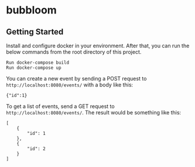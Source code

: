 # bubbloom

## Getting Started
Install and configure docker in your environment. After that, you can run the below commands from the root directory of this project.

```
Run docker-compose build
Run docker-compose up
```
You can create a new event by sending a POST request to `http://localhost:8080/events/` with a body like this:
```
{"id":1}
```
To get a list of events, send a GET request to `http://localhost:8080/events/`. The result would be something like this:
```
[
    {
        "id": 1
    },
    {
        "id": 2
    }
]
```

## 